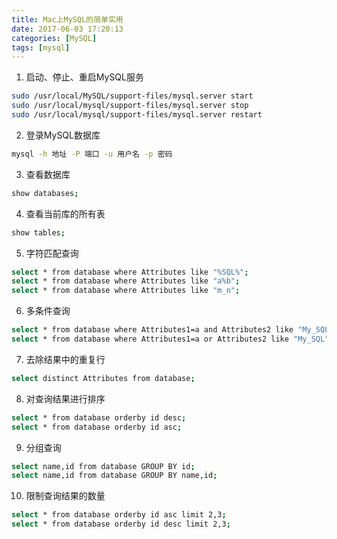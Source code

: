 ```yaml
---
title: Mac上MySQL的简单实用
date: 2017-06-03 17:20:13
categories: [MySQL]
tags: [mysql]
---
```


1. 启动、停止、重启MySQL服务
```bash
sudo /usr/local/MySQL/support-files/mysql.server start
sudo /usr/local/mysql/support-files/mysql.server stop
sudo /usr/local/mysql/support-files/mysql.server restart
```

<!--more-->

2. 登录MySQL数据库
```bash
mysql -h 地址 -P 端口 -u 用户名 -p 密码
```

3. 查看数据库
```bash
show databases;
```

4. 查看当前库的所有表
```bash
show tables;
```

5. 字符匹配查询
```bash
select * from database where Attributes like "%SQL%";								# 查询 Attributes 中包含 SQL 字符的数据
select * from database where Attributes like "a%b";									# 查询 Attributes 中以 a 开头以 b 结尾的字符串数据
select * from database where Attributes like "m_n";									# 查询 Attributes 中以 m 开头以 n 结尾的3个字符的数据，中间 _ 只能代表一个字符
```

6. 多条件查询
```bash
select * from database where Attributes1=a and Attributes2 like "My_SQL";
select * from database where Attributes1=a or Attributes2 like "My_SQL";
```

7. 去除结果中的重复行
```bash
select distinct Attributes from database;
```

8. 对查询结果进行排序
```bash
select * from database orderby id desc;												# 倒叙排列
select * from database orderby id asc;												# 正序排列
```

9. 分组查询
```bash
select name,id from database GROUP BY id;
select name,id from database GROUP BY name,id;										# 当id字段的值相等时，再按照name字段分组
```

10. 限制查询结果的数量
```bash
select * from database orderby id asc limit 2,3;									# 取两条数据，正序，从第三条开始
select * from database orderby id desc limit 2,3;									# 取两条数据，倒序，从倒数第三条结束，只显示倒数前两条
```